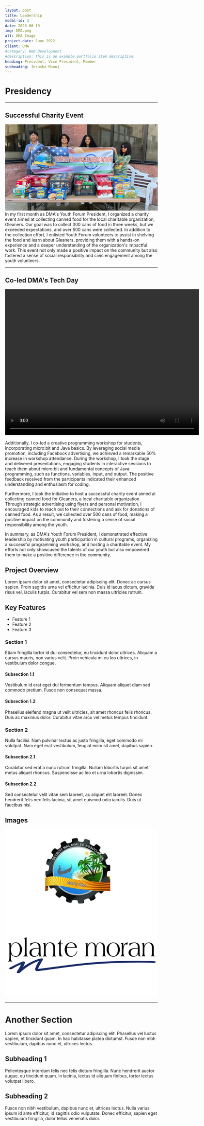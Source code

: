 ```yaml
---
layout: post
title: Leadership
modal-id: 3
date: 2023-06-19
img: DMA.png
alt: DMA Image
project-date: June 2022
client: DMA
#category: Web Development
#description: This is an example portfolio item description.
heading: President, Vice President, Member
subheading: Jerusha Manoj
---
```


# Presidency
---
## Successful Charity Event
![DMA Image](img/DMA/cans.JPG)
In my first month as DMA's Youth Forum President, I organized a charity event aimed at collecting canned food for the local charitable organization, Gleaners. Our goal was to collect 300 cans of food in three weeks, but we exceeded expectations, and over 500 cans were collected. In addition to the collection effort, I enlisted Youth Forum volunteers to assist in shelving the food and learn about Gleaners, providing them with a hands-on experience and a deeper understanding of the organization's impactful work. This event not only made a positive impact on the community but also fostered a sense of social responsibility and civic engagement among the youth volunteers.

---
## Co-led DMA's Tech Day
<video width="640" height="480" controls>
  <source src="img/TechDay.mov" type="video/quicktime">
  Your browser does not support the video tag.
</video>

Additionally, I co-led a creative programming workshop for students, incorporating micro:bit and Java basics. By leveraging social media promotion, including Facebook advertising, we achieved a remarkable 50% increase in workshop attendance. During the workshop, I took the stage and delivered presentations, engaging students in interactive sessions to teach them about micro:bit and fundamental concepts of Java programming, such as functions, variables, input, and output. The positive feedback received from the participants indicated their enhanced understanding and enthusiasm for coding.

Furthermore, I took the initiative to host a successful charity event aimed at collecting canned food for Gleaners, a local charitable organization. Through strategic advertising using flyers and personal motivation, I encouraged kids to reach out to their connections and ask for donations of canned food. As a result, we collected over 500 cans of food, making a positive impact on the community and fostering a sense of social responsibility among the youth.

In summary, as DMA's Youth Forum President, I demonstrated effective leadership by motivating youth participation in cultural programs, organizing a successful programming workshop, and hosting a charitable event. My efforts not only showcased the talents of our youth but also empowered them to make a positive difference in the community.

## Project Overview
Lorem ipsum dolor sit amet, consectetur adipiscing elit. Donec ac cursus sapien. Proin sagittis urna vel efficitur lacinia. Duis id lacus dictum, gravida risus vel, iaculis turpis. Curabitur vel sem non massa ultricies rutrum.

## Key Features
- Feature 1
- Feature 2
- Feature 3

### Section 1
Etiam fringilla tortor id dui consectetur, eu tincidunt dolor ultrices. Aliquam a cursus mauris, non varius velit. Proin vehicula mi eu leo ultrices, in vestibulum dolor congue.

#### Subsection 1.1
Vestibulum id erat eget dui fermentum tempus. Aliquam aliquet diam sed commodo pretium. Fusce non consequat massa.

#### Subsection 1.2
Phasellus eleifend magna ut velit ultricies, sit amet rhoncus felis rhoncus. Duis ac maximus dolor. Curabitur vitae arcu vel metus tempus tincidunt.

### Section 2
Nulla facilisi. Nam pulvinar lectus ac justo fringilla, eget commodo mi volutpat. Nam eget erat vestibulum, feugiat enim sit amet, dapibus sapien.

#### Subsection 2.1
Curabitur sed erat a nunc rutrum fringilla. Nullam lobortis turpis sit amet metus aliquet rhoncus. Suspendisse ac leo et urna lobortis dignissim.

#### Subsection 2.2
Sed consectetur velit vitae sem laoreet, ac aliquet elit laoreet. Donec hendrerit felis nec felis lacinia, sit amet euismod odio iaculis. Duis ut faucibus nisi.

## Images
![DMA Image](img/portfolio/DMA.png)
![Moran Image](img/portfolio/Moran.png)

---

# Another Section
Lorem ipsum dolor sit amet, consectetur adipiscing elit. Phasellus vel luctus sapien, et tincidunt quam. In hac habitasse platea dictumst. Fusce non nibh vestibulum, dapibus nunc et, ultrices lectus.

## Subheading 1
Pellentesque interdum felis nec felis dictum fringilla. Nunc hendrerit auctor augue, eu tincidunt quam. In lacinia, lectus id aliquam finibus, tortor lectus volutpat libero.

## Subheading 2
Fusce non nibh vestibulum, dapibus nunc et, ultrices lectus. Nulla varius ipsum id ante efficitur, id sagittis odio vulputate. Donec efficitur, sapien eget vestibulum fringilla, dolor tellus venenatis dolor.

